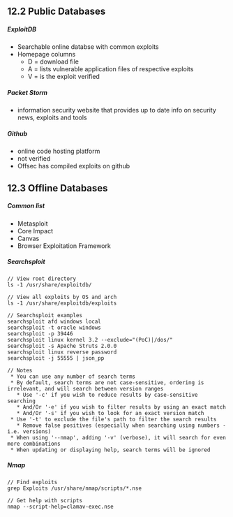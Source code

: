 
## 12.2 Public Databases 

##### ExploitDB
- Searchable online databse with common exploits
- Homepage columns
	- D = download file
	- A = lists vulnerable application files of respective exploits
	- V = is the exploit verified 

##### Packet Storm
- information security website that provides up to date info on security news, exploits and tools

##### Github
- online code hosting platform 
- not verified
- Offsec has compiled exploits on github


## 12.3 Offline Databases 

##### Common list
- Metasploit
- Core Impact
- Canvas
- Browser Exploitation Framework 

##### Searchsploit 

```
// View root directory
ls -1 /usr/share/exploitdb/

// View all exploits by OS and arch
ls -1 /usr/share/exploitdb/exploits

// Searchsploit examples
searchsploit afd windows local
searchsploit -t oracle windows
searchsploit -p 39446
searchsploit linux kernel 3.2 --exclude="(PoC)|/dos/"
searchsploit -s Apache Struts 2.0.0
searchsploit linux reverse password
searchsploit -j 55555 | json_pp

// Notes 
 * You can use any number of search terms
 * By default, search terms are not case-sensitive, ordering is irrelevant, and will search between version ranges
   * Use '-c' if you wish to reduce results by case-sensitive searching
   * And/Or '-e' if you wish to filter results by using an exact match
   * And/Or '-s' if you wish to look for an exact version match
 * Use '-t' to exclude the file's path to filter the search results
   * Remove false positives (especially when searching using numbers - i.e. versions)
 * When using '--nmap', adding '-v' (verbose), it will search for even more combinations
 * When updating or displaying help, search terms will be ignored
```

##### Nmap 

```
// Find exploits
grep Exploits /usr/share/nmap/scripts/*.nse

// Get help with scripts
nmap --script-help=clamav-exec.nse
```